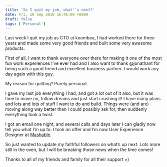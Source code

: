 ```yaml
---
title: 'So I quit my job, what''s next?'
date: Fri, 10 Sep 2010 16:46:00 +0000
draft: false
tags: ['Personal']
---
```


Last week I quit my job as CTO at koombea, I had worked there for three years and made some very good friends and built some very awesome products.

<!--more-->

First of all, I want to thank everyone over there for making it one of the most fun work experiences I’ve ever had and I also want to thank @jonathant for being such a good friend and excellent business partner. I would work any day again with this guy.

My reason for quitting? Purely personal.

I gave my last job everything I had, and got a lot out of it also, but it was time to move on, follow dreams and just start crushing it! I have many plans and lots and lots of stuff I want to do and build. Things were (and are) moving along way better than I could possibly ask for, then suddenly everything took a twist.

I got an email one night, and several calls and days later I can gladly now tell you what I’m up to: I took an offer and I’m now User Experience Designer at [Mashable](http://mashable.com).

So just wanted to update my faithful followers on what’s up next. Lots more still in the oven, but I will be breaking those news when the time comes!

Thanks to all of my friends and family for all their support =)
